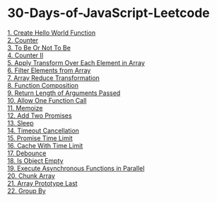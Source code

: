 # 30-Days-of-JavaScript-Leetcode

[1. Create Hello World Function](https://github.com/rohanpaul23/30-Days-of-JavaScript-Leetcode/blob/main/1createHelloWorld.js) <br>
[2. Counter](https://github.com/rohanpaul23/30-Days-of-JavaScript-Leetcode/blob/main/2counter.js) <br>
[3. To Be Or Not To Be](https://github.com/rohanpaul23/30-Days-of-JavaScript-Leetcode/blob/main/3toBeOrNotBe.js) <br>
[4. Counter II](https://github.com/rohanpaul23/30-Days-of-JavaScript-Leetcode/blob/main/4Counter2.js) <br>
[5. Apply Transform Over Each Element in Array](https://github.com/rohanpaul23/30-Days-of-JavaScript-Leetcode/blob/main/1createHelloWorld.js) <br>
[6. Filter Elements from Array](https://github.com/rohanpaul23/30-Days-of-JavaScript-Leetcode/blob/main/6FilterElementsFromArray.js) <br>
[7. Array Reduce Transformation](https://github.com/rohanpaul23/30-Days-of-JavaScript-Leetcode/blob/main/7ArrayReduceTransformation.js) <br>
[8. Function Composition](https://github.com/rohanpaul23/30-Days-of-JavaScript-Leetcode/blob/main/8FunctionComposition.js) <br>
[9. Return Length of Arguments Passed](https://github.com/rohanpaul23/30-Days-of-JavaScript-Leetcode/blob/main/9ReturnLengthOfArgsPassed) <br>
[10. Allow One Function Call](https://github.com/rohanpaul23/30-Days-of-JavaScript-Leetcode/blob/main/10AllowOneFunctionCall.js) <br>
[11. Memoize](https://github.com/rohanpaul23/30-Days-of-JavaScript-Leetcode/blob/main/11MemoizeFunctionCall.js) <br>
[12. Add Two Promises](https://github.com/rohanpaul23/30-Days-of-JavaScript-Leetcode/blob/main/12AddTwoPromises.js) <br>
[13. Sleep](https://github.com/rohanpaul23/30-Days-of-JavaScript-Leetcode/blob/main/13Sleep.js) <br>
[14. Timeout Cancellation](https://github.com/rohanpaul23/30-Days-of-JavaScript-Leetcode/blob/main/14timeOutCancellation.js) <br>
[15. Promise Time Limit](https://github.com/rohanpaul23/30-Days-of-JavaScript-Leetcode/blob/main/15PromiseTimeLimit.js) <br>
[16. Cache With Time Limit]() <br>
[17. Debounce]() <br>
[18. Is Object Empty]() <br>
[19. Execute Asynchronous Functions in Parallel]() <br>
[20. Chunk Array]() <br>
[21. Array Prototype Last]() <br>
[22. Group By]() <br>